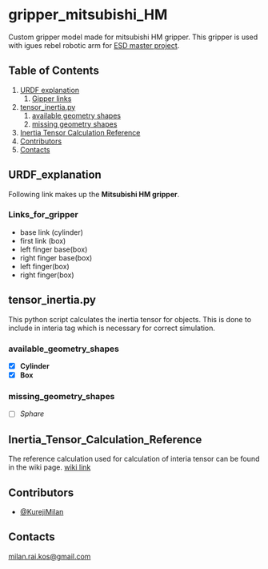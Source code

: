 # gripper_mitsubishi_HM
Custom gripper model made for mitsubishi HM gripper. This gripper is used with igues rebel robotic arm for [ESD master project](https://github.com/KurejiMilan/igus_6dof_robotic_arm).

## Table of Contents
1. [URDF explanation](#URDF_explanation)
    1. [Gipper links](#Links_for_gripper)
2. [tensor_inertia.py](#tensor_inertia.py)
    1. [available geometry shapes](#available_geometry_shapes)
    2. [missing geometry shapes](#missing_geometry_shapes)
3. [Inertia Tensor Calculation Reference](#Inertia_Tensor_Calculation_Reference)
4. [Contributors](#contributors)
5. [Contacts](#contacts)
## URDF_explanation
Following link makes up the __Mitsubishi HM gripper__.
### Links_for_gripper
- base link (cylinder)
- first link (box)
- left finger base(box)
- right finger base(box)
- left finger(box)
- right finger(box)

## tensor_inertia.py
This python script calculates the inertia tensor for objects. This is done to include in interia tag which is necessary for correct simulation.
### available_geometry_shapes
- [x] **Cylinder**
- [x] **Box**

### missing_geometry_shapes
- [ ] *Sphare*

## Inertia_Tensor_Calculation_Reference
The reference calculation used for calculation of interia tensor can be found in the wiki page.
[wiki link](https://en.wikipedia.org/wikiList_of_moments_of_inertia#List_of_3D_inertia_tensors)

## Contributors
- [@KurejiMilan](https://github.com/KurejiMilan)
## Contacts
[milan.rai.kos@gmail.com](mailto:milan.rai.kos@gmail.com)